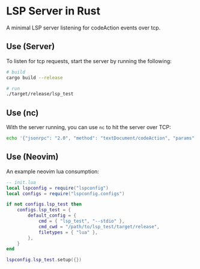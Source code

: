 # LSP Server in Rust

A minimal LSP server listening for codeAction events over tcp.

## Use (Server)

To listen for tcp requests, start the server by running the following:

```sh
# build
cargo build --release

# run
./target/release/lsp_test
```

## Use (nc)

With the server running, you can use `nc` to hit the server over TCP:

```sh
echo '{"jsonrpc": "2.0", "method": "textDocument/codeAction", "params": {}, "id": 1}' | nc 127.0.0.1 8080
```

## Use (Neovim)

An example neovim lua consumption:

```lua
-- init.lua
local lspconfig = require("lspconfig")
local configs = require("lspconfig.configs")

if not configs.lsp_test then
    configs.lsp_test = {
        default_config = {
            cmd = { "lsp_test", "--stdio" },
            cmd_cwd = "/path/to/lsp_test/target/release",
            filetypes = { "lua" },
        },
    }
end

lspconfig.lsp_test.setup({})
```
